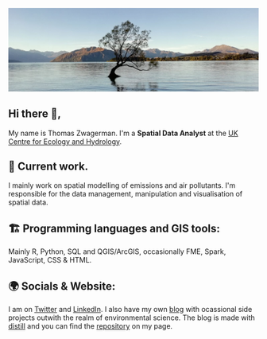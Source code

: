 ![github](https://github.com/thomaszwagerman/thomaszwagerman/blob/main/banner/nz_image.jpg)

## Hi there :wave:,

My name is Thomas Zwagerman. I'm a **Spatial Data Analyst** at the [UK Centre for Ecology and Hydrology](https://www.ceh.ac.uk/).

## :deciduous_tree: Current work.
I mainly work on spatial modelling of emissions and air pollutants. I'm responsible for the data management, manipulation and visualisation of spatial data.

## :building_construction: Programming languages and GIS tools:
Mainly R, Python, SQL and QGIS/ArcGIS, occasionally FME, Spark, JavaScript, CSS & HTML.

## :earth_africa: Socials & Website:
I am on [Twitter](https://twitter.com/thomzwa) and [LinkedIn](https://www.linkedin.com/in/thomaszwagerman/). I also have my own [blog](https://tzwagerman.netlify.app/) with ocassional side projects outwith the realm of environmental science. The blog is made with [distill](https://rstudio.github.io/distill/) and you can find the [repository](https://github.com/thomaszwagerman/tz_web_distill) on my page.